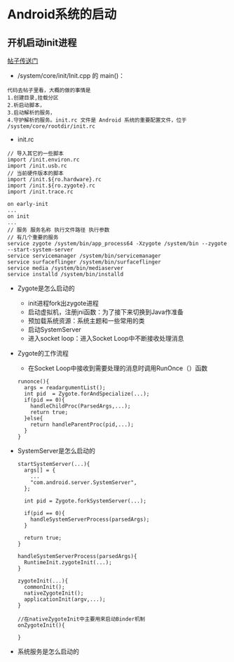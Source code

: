 # Android系统的启动
## 开机启动init进程
[帖子传送门](https://blog.csdn.net/z240336124/article/details/98472607)
*  /system/core/init/Init.cpp 的 main()：
  ```
  代码去帖子里看，大概的做的事情是
  1.创建目录,挂载分区
  2.析启动脚本，
  3.启动解析的服务，
  4.守护解析的服务。init.rc 文件是 Android 系统的重要配置文件，位于 /system/core/rootdir/init.rc
  ```
  
  * init.rc
  ```
  // 导入其它的一些脚本
  import /init.environ.rc
  import /init.usb.rc
  // 当前硬件版本的脚本
  import /init.${ro.hardware}.rc
  import /init.${ro.zygote}.rc
  import /init.trace.rc

  on early-init
  ...
  on init
  ...
  // 服务 服务名称 执行文件路径 执行参数
  // 有几个重要的服务
  service zygote /system/bin/app_process64 -Xzygote /system/bin --zygote --start-system-server
  service servicemanager /system/bin/servicemanager
  service surfaceflinger /system/bin/surfaceflinger
  service media /system/bin/mediaserver
  service installd /system/bin/installd
  ```
* Zygote是怎么启动的
  * init进程fork出zygote进程
  * 启动虚拟机，注册jni函数：为了接下来切换到Java作准备
  * 预加载系统资源：系统主题和一些常用的类
  * 启动SystemServer
  * 进入socket loop：进入Socket Loop中不断接收处理消息

* Zygote的工作流程
  * 在Socket Loop中接收到需要处理的消息时调用RunOnce（）函数
  ```
  runonce(){
    args = readargumentList();
    int pid  = Zygote.forAndSpecialize(...);
    if(pid == 0){
      handleChildProc(ParsedArgs,...);
      return true;
    }else{
      return handleParentProc(pid,...);
    }
  }
  ```

* SystemServer是怎么启动的
  ```
  startSystemServer(...){
    args[] = {
      ...
      "com.android.server.SystemServer",
    };
    
    int pid = Zygote.forkSystemServer(...);
    
    if(pid == 0){
      handleSystemServerProcess(parsedArgs);
    }
    
    return true;
  }
  
  handleSystemServerProcess(parsedArgs){
    RuntimeInit.zygoteInit(...);
  }
  
  zygoteInit(...){
    commonInit();
    nativeZygoteInit();
    applicationInit(argv,...);
  }
  
  //在nativeZygoteInit中主要用来启动Binder机制
  onZygoteInit(){
  
  }
  ```

* 系统服务是怎么启动的
